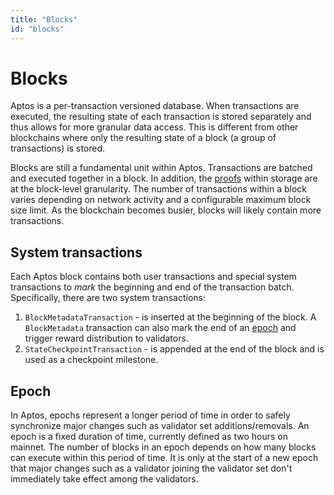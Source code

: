 ```yaml
---
title: "Blocks"
id: "blocks"
---
```


# Blocks

Aptos is a per-transaction versioned database. When transactions are executed, the resulting state of each transaction is stored separately and thus allows for more granular data access. This is different from other blockchains where only the resulting state of a block (a group of transactions) is stored.

Blocks are still a fundamental unit within Aptos. Transactions are batched and executed together in a block. In addition, the [proofs](txns-states.md#proofs) within storage are at the block-level granularity. The number of transactions within a block varies depending on network activity and a configurable maximum block size limit. As the blockchain becomes busier, blocks will likely contain more transactions.

## System transactions

Each Aptos block contains both user transactions and special system transactions to *mark* the beginning and end of the transaction batch. Specifically, there are two system transactions:
1. `BlockMetadataTransaction` - is inserted at the beginning of the block. A `BlockMetadata` transaction can also mark the end of an [epoch](#epoch) and trigger reward distribution to validators.
2. `StateCheckpointTransaction` - is appended at the end of the block and is used as a checkpoint milestone.

## Epoch

In Aptos, epochs represent a longer period of time in order to safely synchronize major changes such as validator set additions/removals. An epoch is a fixed duration of time, currently defined as two hours on mainnet. The number of blocks in an epoch depends on how many blocks can execute within this period of time. It is only at the start of a new epoch that major changes such as a validator joining the validator set don't immediately take effect among the validators.
